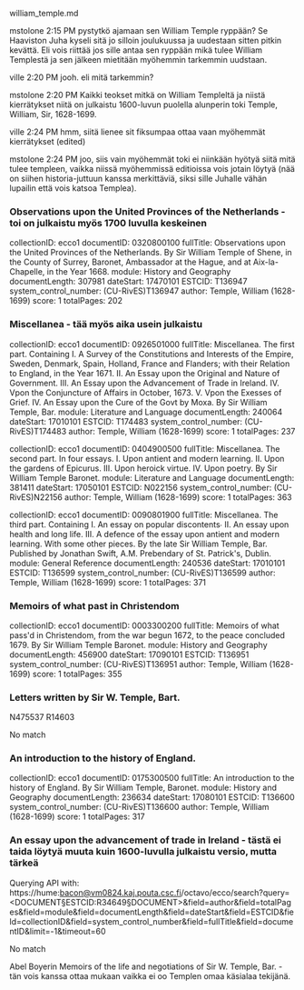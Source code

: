 william_temple.md

mstolone 2:15 PM
pystytkö ajamaan sen William Temple ryppään? Se Haaviston Juha kyseli sitä jo silloin joulukuussa ja uudestaan sitten pitkin kevättä. Eli vois riittää jos sille antaa sen ryppään mikä tulee William Templestä ja sen jälkeen mietitään myöhemmin tarkemmin uudstaan.

ville 2:20 PM
jooh. eli mitä tarkemmin?

mstolone 2:20 PM
Kaikki teokset mitkä on William Templeltä ja niistä kierrätykset
niitä on julkaistu 1600-luvun puolella alunperin toki
Temple, William, Sir, 1628-1699.

ville 2:24 PM
hmm, siitä lienee sit fiksumpaa ottaa vaan myöhemmät kierrätykset (edited) 

mstolone 2:24 PM
joo, siis vain myöhemmät toki
ei niinkään hyötyä siitä mitä tulee templeen, vaikka niissä myöhemmissä editioissa vois jotain löytyä
(nää on siihen historia-juttuun kanssa merkittäviä, siksi sille Juhalle vähän lupailin että vois katsoa Templea).

### Observations upon the United Provinces of the Netherlands - toi on julkaistu myös 1700 luvulla keskeinen

collectionID: ecco1
documentID: 0320800100
fullTitle: Observations upon the United Provinces of the Netherlands. By Sir William Temple of Shene, in the County of Surrey, Baronet, Ambassador at the Hague, and at Aix-la-Chapelle, in the Year 1668.
module: History and Geography
documentLength: 307981
dateStart: 17470101
ESTCID: T136947
system_control_number: (CU-RivES)T136947
author: Temple, William (1628-1699)
score: 1
totalPages: 202


### Miscellanea - tää myös aika usein julkaistu

collectionID: ecco1
documentID: 0926501000
fullTitle: Miscellanea. The first part. Containing I. A Survey of the Constitutions and Interests of the Empire, Sweden, Denmark, Spain, Holland, France and Flanders; with their Relation to England, in the Year 1671. II. An Essay upon the Original and Nature of Government. III. An Essay upon the Advancement of Trade in Ireland. IV. Vpon the Conjuncture of Affairs in October, 1673. V. Vpon the Exesses of Grief. IV. An Essay upon the Cure of the Govt by Moxa. By Sir William Temple, Bar.
module: Literature and Language
documentLength: 240064
dateStart: 17010101
ESTCID: T174483
system_control_number: (CU-RivES)T174483
author: Temple, William (1628-1699)
score: 1
totalPages: 237

collectionID: ecco1
documentID: 0404900500
fullTitle: Miscellanea. The second part. In four essays. I. Upon antient and modern learning. II. Upon the gardens of Epicurus. III. Upon heroick virtue. IV. Upon poetry. By Sir William Temple Baronet.
module: Literature and Language
documentLength: 381411
dateStart: 17050101
ESTCID: N022156
system_control_number: (CU-RivES)N22156
author: Temple, William (1628-1699)
score: 1
totalPages: 363

collectionID: ecco1
documentID: 0090801900
fullTitle: Miscellanea. The third part. Containing I. An essay on popular discontents&#8729; II. An essay upon health and long life. III. A defence of the essay upon antient and modern learning. With some other pieces. By the late Sir William Temple, Bar. Published by Jonathan Swift, A.M. Prebendary of St. Patrick's, Dublin.
module: General Reference
documentLength: 240536
dateStart: 17010101
ESTCID: T136599
system_control_number: (CU-RivES)T136599
author: Temple, William (1628-1699)
score: 1
totalPages: 371


### Memoirs of what past in Christendom

collectionID: ecco1
documentID: 0003300200
fullTitle: Memoirs of what pass'd in Christendom, from the war begun 1672, to the peace concluded 1679. By Sir William Temple Baronet.
module: History and Geography
documentLength: 456900
dateStart: 17090101
ESTCID: T136951
system_control_number: (CU-RivES)T136951
author: Temple, William (1628-1699)
score: 1
totalPages: 355

### Letters written by Sir W. Temple, Bart.

N475537
R14603

No match

### An introduction to the history of England. 

collectionID: ecco1
documentID: 0175300500
fullTitle: An introduction to the history of England. By Sir William Temple, Baronet.
module: History and Geography
documentLength: 236634
dateStart: 17080101
ESTCID: T136600
system_control_number: (CU-RivES)T136600
author: Temple, William (1628-1699)
score: 1
totalPages: 317

### An essay upon the advancement of trade in Ireland - tästä ei taida löytyä muuta kuin 1600-luvulla julkaistu versio, mutta tärkeä

Querying API with: https://hume:bacon@vm0824.kaj.pouta.csc.fi/octavo/ecco/search?query=<DOCUMENT§ESTCID:R34649§DOCUMENT>&field=author&field=totalPages&field=module&field=documentLength&field=dateStart&field=ESTCID&field=collectionID&field=system_control_number&field=fullTitle&field=documentID&limit=-1&timeout=60

No match



Abel Boyerin Memoirs of the life and negotiations of Sir W. Temple, Bar. - tän vois kanssa ottaa mukaan vaikka ei oo Templen omaa käsialaa tekijänä.
